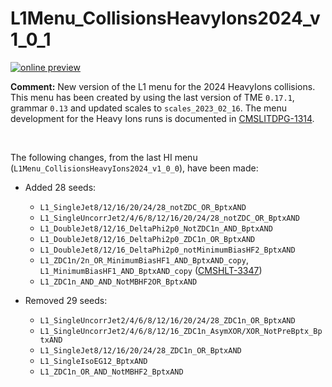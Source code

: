 # L1Menu_CollisionsHeavyIons2024_v1_0_1

[![online preview](https://img.shields.io/badge/Online%20preview-click%20here-blue)](https://htmlpreview.github.io/?https://github.com/cms-l1-dpg/L1MenuRun3/blob/master/development/L1Menu_CollisionsHeavyIons2024_v1_0_1/L1Menu_CollisionsHeavyIons2024_v1_0_1.html)

**Comment:** 
New version of the L1 menu for the 2024 HeavyIons collisions.
This menu has been created by using the last version of TME `0.17.1`, grammar `0.13` and updated scales to `scales_2023_02_16`.
The menu development for the Heavy Ions runs is documented in [CMSLITDPG-1314](https://its.cern.ch/jira/browse/CMSLITDPG-1314).

<br/>

The following changes, from the last HI menu (`L1Menu_CollisionsHeavyIons2024_v1_0_0`), have been made:

   - Added 28 seeds:
      - `L1_SingleJet8/12/16/20/24/28_notZDC_OR_BptxAND`
      - `L1_SingleUncorrJet2/4/6/8/12/16/20/24/28_notZDC_OR_BptxAND`
      - `L1_DoubleJet8/12/16_DeltaPhi2p0_NotZDC1n_AND_BptxAND`
      - `L1_DoubleJet8/12/16_DeltaPhi2p0_ZDC1n_OR_BptxAND`
      - `L1_DoubleJet8/12/16_DeltaPhi2p0_notMinimumBiasHF2_BptxAND`
      - `L1_ZDC1n/2n_OR_MinimumBiasHF1_AND_BptxAND_copy`, `L1_MinimumBiasHF1_AND_BptxAND_copy` ([CMSHLT-3347](https://its.cern.ch/jira/browse/CMSHLT-3347))
      - `L1_ZDC1n_AND_AND_NotMBHF2OR_BptxAND`

   - Removed 29 seeds:
      - `L1_SingleUncorrJet2/4/6/8/12/16/20/24/28_ZDC1n_OR_BptxAND`
      - `L1_SingleUncorrJet2/4/6/8/12/16_ZDC1n_AsymXOR/XOR_NotPreBptx_BptxAND`
      - `L1_SingleJet8/12/16/20/24/28_ZDC1n_OR_BptxAND`
      - `L1_SingleIsoEG12_BptxAND`
      - `L1_ZDC1n_OR_AND_NotMBHF2_BptxAND`